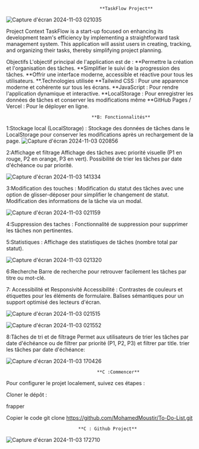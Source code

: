
                                       **TaskFlow Project**

![Capture d'écran 2024-11-03 021035](https://github.com/user-attachments/assets/aceb600b-4c2e-471e-857a-9209ee48c2b9)




                                       
Project Context TaskFlow is a start-up focused on enhancing its development team's efficiency by implementing a straightforward task management system. This application will assist users in creating, tracking, and organizing their tasks, thereby simplifying project planning.





Objectifs L'objectif principal de l'application est de :
**Permettre la création et l'organisation des tâches.
**Simplifier le suivi de la progression des tâches.
**Offrir une interface moderne, accessible et réactive pour tous les utilisateurs.
**.Technologies utilisée
**Tailwind CSS : Pour une apparence moderne et cohérente sur tous les écrans.
**JavaScript : Pour rendre l'application dynamique et interactive.
**LocalStorage : Pour enregistrer les données de tâches et conserver les modifications même 
**GitHub Pages / Vercel : Pour le déployer en ligne.


                                    **B: Fonctionnalités**
1:Stockage local (LocalStorage) : Stockage des données de tâches dans le LocalStorage pour conserver les modifications après un rechargement de la page.
![Capture d'écran 2024-11-03 020856](https://github.com/user-attachments/assets/10a29a06-4a09-49ba-83e2-2892663d4dd3)



2:Affichage et filtrage Affichage des tâches avec priorité visuelle (P1 en rouge, P2 en orange, P3 en vert). Possibilité de trier les tâches par date d'échéance ou par priorité.

![Capture d'écran 2024-11-03 141334](https://github.com/user-attachments/assets/5546d854-d412-4d42-9e99-afbb111b6f32)


3:Modification des touches : Modification du statut des tâches avec une option de glisser-déposer pour simplifier le changement de statut. Modification des informations de la tâche via un modal.

![Capture d'écran 2024-11-03 021159](https://github.com/user-attachments/assets/efc5a5be-45ff-4105-9f3e-31835d557468)


4:Suppression des taches : Fonctionnalité de suppression pour supprimer les tâches non pertinentes.

5:Statistiques : Affichage des statistiques de tâches (nombre total par statut).

![Capture d'écran 2024-11-03 021320](https://github.com/user-attachments/assets/0da88f82-4526-4abb-8c29-3e1e71f84a7f)


6:Recherche Barre de recherche pour retrouver facilement les tâches par titre ou mot-clé.

7: Accessibilité et Responsivité Accessibilité : Contrastes de couleurs et étiquettes pour les éléments de formulaire. Balises sémantiques pour un support optimisé des lecteurs d'écran.

![Capture d'écran 2024-11-03 021515](https://github.com/user-attachments/assets/147063e9-6c38-46cf-b455-2e10ecbfa9a7)

![Capture d'écran 2024-11-03 021552](https://github.com/user-attachments/assets/8af37c8f-7073-4ee0-a232-8eb3ad1d8034)


8:Tâches de tri et de filtrage Permet aux utilisateurs de trier les tâches par date d'échéance ou de filtrer par priorité (P1, P2, P3) et filtrer par title. trier les tâches par date d'échéance:

![Capture d'écran 2024-11-03 170426](https://github.com/user-attachments/assets/449c2221-4109-4432-a596-89ed4126553d)


                                      **C :Commencer**
Pour configurer le projet localement, suivez ces étapes :

Cloner le dépôt :

frapper

Copier le code git clone https://github.com/MohamedMoustir/To-Do-List.git 

                               **C : Github Project**


![Capture d'écran 2024-11-03 172710](https://github.com/user-attachments/assets/363b2571-2e35-427c-9753-c7fb4822f540)
